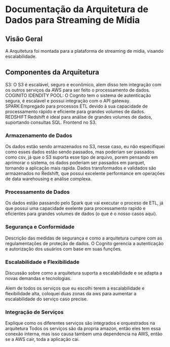 # Documentação da Arquitetura de Dados para Streaming de Mídia

## Visão Geral

A Arquitetura foi montada para a plataforma de streaming de midia, visando escalabilidade. 

## Componentes da Arquitetura

S3: O S3 é escalável, seguro e econômico, alem disso tem integração com os outros serviços da AWS para ser feito o processamento de dados.
COGINITO IDENDITY POOL: O Cognito tem o sistema de autenticação segura, é escalavel e possui integração com o API gateway.
SPARK:Empregado para processos ETL devido à sua capacidade de processamento rápido e eficiente para grandes volumes de dados.
REDSHIFT:Redshift é ideal para análise de grandes volumes de dados, suportando consultas SQL.
Frontend no S3.

### Armazenamento de Dados

Os dados estão sendo armazenados no S3, nesse caso, eu não especifiquei como esses dados estão sendo passados, mas poderiam ser passados como csv, já que o S3 suporta esse tipo de arquivo, porem pensando em aprimorar o sistema, os dados poderiam ser passados em parquet, tornando a aplicação mais rapida.
Dados transformados e validados são armazenados no Redshift, que possui excelente performance em operações de data warehousing e análise complexa.

### Processamento de Dados

Os dados estão passando pelo Spark que vai executar o proceso de ETL, já que possui uma capacidade exelente para processamento rapido e eficientes para grandes volumes de dados (o que é o nosso casos aqui).

### Segurança e Conformidade

Descrição das medidas de segurança e como a arquitetura cumpre com as regulamentações de proteção de dados.
O Cognito gerencia a autenticação e autorização dos usuários com base em suas funções.

### Escalabilidade e Flexibilidade
Discussão sobre como a arquitetura suporta a escalabilidade e se adapta a novas demandas e tecnologias.

Alem de todos os serviços que eu escolhi terem a escalabilidade e flexibilidade alta, coloquei duas zonas da aws para aumentar a escalabilidade do serviço caso precise.

### Integração de Serviços

Explique como os diferentes serviços são integrados e orquestrados na arquitetura
Todos os serviços são da propria amazon, então eles tem essa conexão interna, mas isso causa tambem uma dependencia na AWS, então se a AWS cair, toda a aplicação cai.
